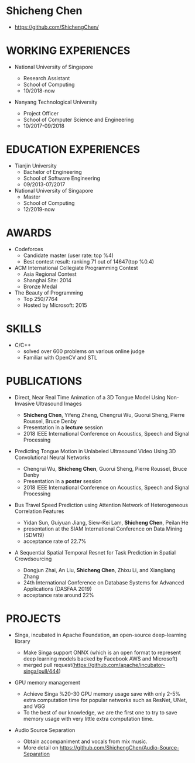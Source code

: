 # Shicheng Chen

- https://github.com/ShichengChen/

# WORKING EXPERIENCES
- National University of Singapore
    - Research Assistant
    - School of Computing
    - 10/2018-now

- Nanyang Technological University
    - Project Officer
    - School of Computer Science and Engineering
    - 10/2017-09/2018

# EDUCATION EXPERIENCES
- Tianjin University
    - Bachelor of Engineering
    - School of Software Engineering
    - 09/2013-07/2017
- National University of Singapore
    - Master
    - School of Computing
    - 12/2019-now

# AWARDS
- Codeforces 
	- Candidate master (user rate: top %4)
	- Best contest result: ranking 71 out of 14647(top %0.4)
- ACM International Collegiate Programming Contest
	- Asia Regional Contest 
	- Shanghai Site: 2014
	- Bronze Medal
- The Beauty of Programming
	- Top 250/7764
	- Hosted by Microsoft: 2015

# SKILLS
- C/C++
    - solved over 600 problems on various online judge
    - Familiar with OpenCV and STL




# PUBLICATIONS
- Direct, Near Real Time Animation of a 3D Tongue Model Using Non-Invasive
Ultrasound Images
	- **Shicheng Chen**, Yifeng Zheng, Chengrui Wu, Guorui Sheng, Pierre Roussel, Bruce Denby
	- Presentation in a **lecture** session
	- 2018 IEEE International Conference on Acoustics, Speech and Signal Processing
    
- Predicting Tongue Motion in Unlabeled Ultrasound Video Using 3D Convolutional Neural Networks
    
	- Chengrui Wu, **Shicheng Chen**, Guorui Sheng, Pierre Roussel, Bruce Denby
	- Presentation in a **poster** session
	- 2018 IEEE International Conference on Acoustics, Speech and Signal Processing
    
- Bus Travel Speed Prediction using Attention Network of Heterogeneous Correlation Features
	- Yidan Sun, Guiyuan Jiang, Siew-Kei Lam, **Shicheng Chen**, Peilan He
	- presentation at the SIAM International Conference on Data Mining (SDM19)	
	- acceptance rate of 22.7%
	
- A Sequential Spatial Temporal Resnet for Task Prediction in Spatial Crowdsourcing
	- Dongjun Zhai, An Liu, **Shicheng Chen**, Zhixu Li, and Xiangliang Zhang
	- 24th International Conference on Database Systems for Advanced Applications (DASFAA 2019)
	- acceptance rate around 22%


# PROJECTS
- Singa, incubated in Apache Foundation, an open-source deep-learning library
    - Make Singa support ONNX (which is an open format to represent deep learning models backed by Facebook AWS and Microsoft)
    - merged pull request(https://github.com/apache/incubator-singa/pull/444)

- GPU memory management
    - Achieve Singa %20-30 GPU memory usage save with only 2-5% extra computation time for popular networks such as ResNet, UNet, and VGG
    - To the best of our knowledge, we are the first one to try to save memory usage with very little extra computation time.
    
- Audio Source Separation
    - Obtain accompaniment and vocals from mix music.
    - More detail on https://github.com/ShichengChen/Audio-Source-Separation
   
    


